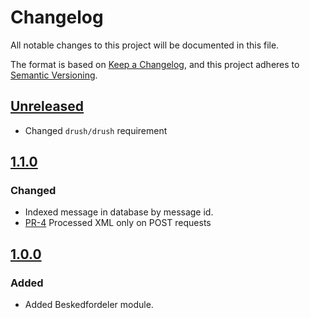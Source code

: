 <!-- markdownlint-disable MD024 -->
# Changelog

All notable changes to this project will be documented in this file.

The format is based on [Keep a Changelog](https://keepachangelog.com/en/1.0.0/),
and this project adheres to [Semantic
Versioning](https://semver.org/spec/v2.0.0.html).

## [Unreleased]

- Changed `drush/drush` requirement

## [1.1.0]

### Changed

- Indexed message in database by message id.
- [PR-4](https://github.com/itk-dev/beskedfordeler-drupal/pull/4)
  Processed XML only on POST requests

## [1.0.0]

### Added

- Added Beskedfordeler module.

[Unreleased]: https://github.com/itk-dev/beskedfordeler-drupal/compare/1.1.0...HEAD
[1.1.0]: https://github.com/itk-dev/beskedfordeler-drupal/compare/1.0.0...1.1.0
[1.0.0]: https://github.com/itk-dev/beskedfordeler-drupal/releases/tag/1.0.0

